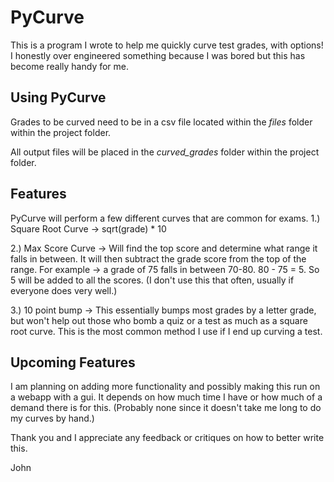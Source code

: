 # PyCurve

This is a program I wrote to help me quickly curve test grades, with options!
I honestly over engineered something because I was bored but this has become
really handy for me.

## Using PyCurve

Grades to be curved need to be in a csv file located within the *files* folder 
within the project folder.

All output files will be placed in the *curved_grades* folder within the
project folder.

## Features

PyCurve will perform a few different curves that are common for exams.
1.) Square Root Curve -> sqrt(grade) * 10

2.) Max Score Curve -> Will find the top score and determine what range it falls
in between. It will then subtract the grade score from the top of the range.
For example -> a grade of 75 falls in between 70-80. 80 - 75 = 5.
So 5 will be added to all the scores. (I don't use this that often, usually if everyone
does very well.)

3.) 10 point bump -> This essentially bumps most grades by a letter grade, but 
won't help out those who bomb a quiz or a test as much as a square root curve.
This is the most common method I use if I end up curving a test.

## Upcoming Features

I am planning on adding more functionality and possibly making this run on a 
webapp with a gui. It depends on how much time I have or how much of a demand
there is for this. (Probably none since it doesn't take me long to do my curves
by hand.)

Thank you and I appreciate any feedback or critiques on how to better write this.

John


